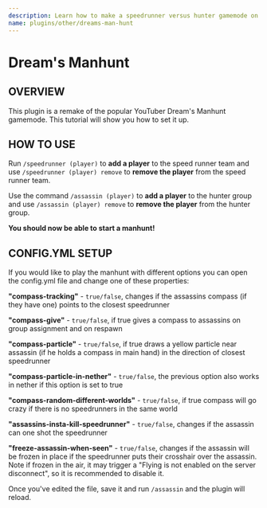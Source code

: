```yaml
---
description: Learn how to make a speedrunner versus hunter gamemode on minehut.
name: plugins/other/dreams-man-hunt
---
```


# Dream's Manhunt

## OVERVIEW

This plugin is a remake of the popular YouTuber Dream's Manhunt gamemode. This tutorial will show you how to set it up.

## HOW TO USE

Run `/speedrunner (player)` to **add a player** to the speed runner team and use `/speedrunner (player) remove` to **remove the player** from the speed runner team.

Use the command `/assassin (player)` to **add a player** to the hunter group and use `/assassin (player) remove` to **remove the player** from the hunter group.

**You should now be able to start a manhunt!**

## CONFIG.YML SETUP

If you would like to play the manhunt with different options you can open the config.yml file and change one of these properties:

**"compass-tracking"** - `true/false`, changes if the assassins compass \(if they have one\) points to the closest speedrunner

**"compass-give"** - `true/false`, if true gives a compass to assassins on group assignment and on respawn

**"compass-particle"** - `true/false`, if true draws a yellow particle near assassin \(if he holds a compass in main hand\) in the direction of closest speedrunner

**"compass-particle-in-nether"** - `true/false`, the previous option also works in nether if this option is set to true

**"compass-random-different-worlds"** - `true/false`, if true compass will go crazy if there is no speedrunners in the same world

**"assassins-insta-kill-speedrunner"** - `true/false`, changes if the assassin can one shot the speedrunner

**"freeze-assassin-when-seen"** - `true/false`, changes if the assassin will be frozen in place if the speedrunner puts their crosshair over the assassin. Note if frozen in the air, it may trigger a "Flying is not enabled on the server disconnect", so it is recommended to disable it.

Once you've edited the file, save it and run `/assassin` and the plugin will reload.
